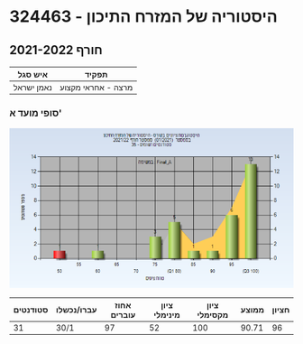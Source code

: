 # 324463 - היסטוריה של המזרח התיכון

## חורף 2021-2022

| איש סגל | תפקיד |
| ---- | ---- |
| נאמן ישראל | מרצה - אחראי מקצוע |

### סופי מועד א'

![202101 Final_A](202101/Final_A.png)

| סטודנטים | עברו/נכשלו | אחוז עוברים | ציון מינימלי | ציון מקסימלי | ממוצע | חציון |
| ---- | ---- | ---- | ---- | ---- | ---- | ---- |
| 31 | 30/1 | 97 | 52 | 100 | 90.71 | 96 |

